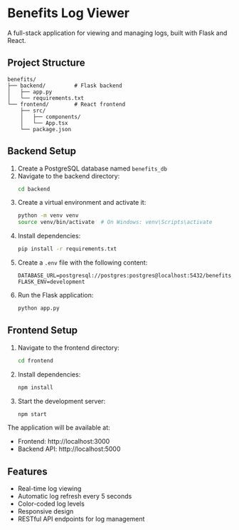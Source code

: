 # Benefits Log Viewer

A full-stack application for viewing and managing logs, built with Flask and React.

## Project Structure

```
benefits/
├── backend/         # Flask backend
│   ├── app.py
│   └── requirements.txt
└── frontend/        # React frontend
    ├── src/
    │   ├── components/
    │   └── App.tsx
    └── package.json
```

## Backend Setup

1. Create a PostgreSQL database named `benefits_db`
2. Navigate to the backend directory:
   ```bash
   cd backend
   ```
3. Create a virtual environment and activate it:
   ```bash
   python -m venv venv
   source venv/bin/activate  # On Windows: venv\Scripts\activate
   ```
4. Install dependencies:
   ```bash
   pip install -r requirements.txt
   ```
5. Create a `.env` file with the following content:
   ```
   DATABASE_URL=postgresql://postgres:postgres@localhost:5432/benefits_db
   FLASK_ENV=development
   ```
6. Run the Flask application:
   ```bash
   python app.py
   ```

## Frontend Setup

1. Navigate to the frontend directory:
   ```bash
   cd frontend
   ```
2. Install dependencies:
   ```bash
   npm install
   ```
3. Start the development server:
   ```bash
   npm start
   ```

The application will be available at:
- Frontend: http://localhost:3000
- Backend API: http://localhost:5000

## Features

- Real-time log viewing
- Automatic log refresh every 5 seconds
- Color-coded log levels
- Responsive design
- RESTful API endpoints for log management 